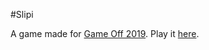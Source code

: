 #Slipi

A game made for [Game Off 2019](https://itch.io/jam/game-off-2019). Play it [here](https://leo-li.itch.io/slipi).